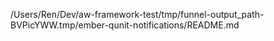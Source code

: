 /Users/Ren/Dev/aw-framework-test/tmp/funnel-output_path-BVPicYWW.tmp/ember-qunit-notifications/README.md